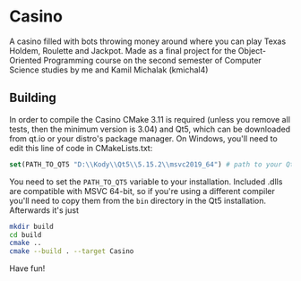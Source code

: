 # Casino

A casino filled with bots throwing money around where you can play Texas Holdem, Roulette and Jackpot.
Made as a final project for the Object-Oriented Programming course on the second semester of Computer Science studies by me and Kamil Michalak (kmichal4)

## Building

In order to compile the Casino CMake 3.11 is required (unless you remove all tests, then the minimum version is 3.04) and Qt5, which can be downloaded from qt.io or your distro's package manager. On Windows, you'll need to edit this line of code in CMakeLists.txt:
```cmake
set(PATH_TO_QT5 "D:\\Kody\\Qt5\\5.15.2\\msvc2019_64") # path to your Qt5 directory goes here
```
You need to set the `PATH_TO_QT5` variable to your installation. Included .dlls are compatible with MSVC 64-bit, so if you're using a different compiler you'll need to copy them from the `bin` directory in the Qt5 installation. Afterwards it's just
```sh
mkdir build
cd build
cmake ..
cmake --build . --target Casino
```

Have fun!
